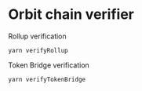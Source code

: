 # Orbit chain verifier

Rollup verification

```shell
yarn verifyRollup
```

Token Bridge verification

```shell
yarn verifyTokenBridge
```